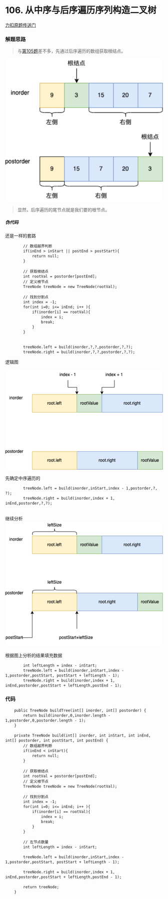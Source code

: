 # 106. 从中序与后序遍历序列构造二叉树

[力扣原题传送门](https://leetcode-cn.com/problems/construct-binary-tree-from-inorder-and-postorder-traversal/)


### 解题思路

> 与[第105题](./Q_105.md)差不多，先通过后序遍历的数组获取根结点。

<img src="./resources/Q106思路01.png" style="margin: 0 auto; width: 600px;" />

> 显然，后序遍历的尾节点就是我们要的根节点。

##### 伪代码
还是一样的套路
```
        // 数组越界判断
        if(inEnd > inStart || postEnd > postStart){
            return null;
        }

        // 获取根结点
        int rootVal = postorder[postEnd];
        // 定义根节点
        TreeNode treeNode = new TreeNode(rootVal);

        // 找到分割点
        int index = -1;
        for(int i=0; i<= inEnd; i++ ){
            if(inorder[i] == rootVal){
                index = i;
                break;
            }
        }
        

        treeNode.left = build(inorder,?,?,postorder,?,?);
        treeNode.right = build(inorder,?,?,postorder,?,?);
```

逻辑图</p>
<img src="./resources/Q106思路02.png" style="margin: 0 auto; width: 600px;" />


先确定中序遍历的

```
        treeNode.left = build(inorder,inStart,index - 1,postorder,?, ?);
        treeNode.right = build(inorder,index + 1, inEnd,postorder,?,?);
```
</br>
继续分析

<img src="./resources/Q106思路03.png" style="margin: 0 auto; width: 600px;" />

根据图上分析的结果填充数据

```
        int leftLength = index - inStart;
        treeNode.left = build(inorder,inStart,index - 1,postorder,postStart, postStart + leftLength - 1);
        treeNode.right = build(inorder,index + 1, inEnd,postorder,postStart + leftLength,postEnd - 1);
```



### 代码

```
    public TreeNode buildTree(int[] inorder, int[] postorder) {
        return build(inorder,0,inorder.length - 1,postorder,0,postorder.length - 1);
    }

    private TreeNode build(int[] inorder, int inStart, int inEnd, int[] postorder, int postStart, int postEnd) {
        // 数组越界判断
        if(inEnd < inStart){
            return null;
        }

        // 获取根结点
        int rootVal = postorder[postEnd];
        // 定义根节点
        TreeNode treeNode = new TreeNode(rootVal);

        // 找到分割点
        int index = -1;
        for(int i=0; i<= inEnd; i++ ){
            if(inorder[i] == rootVal){
                index = i;
                break;
            }
        }

        // 左节点数量
        int leftLength = index - inStart;

        treeNode.left = build(inorder,inStart,index - 1,postorder,postStart, postStart + leftLength - 1);

        treeNode.right = build(inorder,index + 1, inEnd,postorder,postStart + leftLength,postEnd - 1);

        return treeNode;
    } 
```
